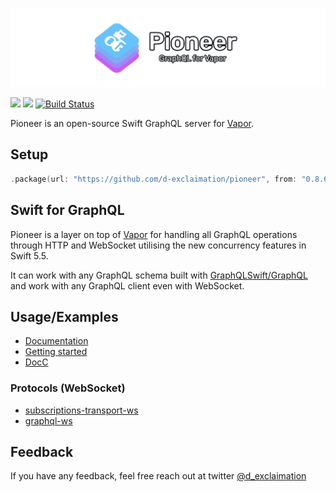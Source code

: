 <p align="center">
    <img src="./banner.png"/>
</p>

[![](https://img.shields.io/endpoint?url=https%3A%2F%2Fswiftpackageindex.com%2Fapi%2Fpackages%2Fd-exclaimation%2Fpioneer%2Fbadge%3Ftype%3Dswift-versions&style=flat-square)](https://swiftpackageindex.com/d-exclaimation/pioneer)
[![](https://img.shields.io/endpoint?url=https%3A%2F%2Fswiftpackageindex.com%2Fapi%2Fpackages%2Fd-exclaimation%2Fpioneer%2Fbadge%3Ftype%3Dplatforms&style=flat-square)](https://swiftpackageindex.com/d-exclaimation/pioneer)
[![Build Status](https://img.shields.io/endpoint.svg?url=https%3A%2F%2Factions-badge.atrox.dev%2Fd-exclaimation%2Fpioneer%2Fbadge%3Fref%3Dmain&style=flat-square)](https://actions-badge.atrox.dev/d-exclaimation/pioneer/goto?ref=main)

Pioneer is an open-source Swift GraphQL server for [Vapor](https://github.com/vapor/vapor).

## Setup

```swift
.package(url: "https://github.com/d-exclaimation/pioneer", from: "0.8.6")
```

## Swift for GraphQL

Pioneer is a layer on top of [Vapor](https://github.com/vapor/vapor) for handling all GraphQL operations through HTTP and WebSocket utilising the new concurrency features in Swift 5.5.

It can work with any GraphQL schema built with [GraphQLSwift/GraphQL](https://github.com/GraphQLSwift/GraphQL) and work with any GraphQL client even with WebSocket.

## Usage/Examples

- [Documentation](https://pioneer-graphql.netlify.app)
- [Getting started](https://pioneer-graphql.netlify.app/guides/getting-started/setup/)
- [DocC](https://swiftpackageindex.com/d-exclaimation/pioneer/main/documentation/pioneer)

### Protocols (WebSocket)

- [subscriptions-transport-ws](https://github.com/apollographql/subscriptions-transport-ws/blob/master/PROTOCOL.md)
- [graphql-ws](https://github.com/enisdenjo/graphql-ws/blob/master/PROTOCOL.md)

## Feedback

If you have any feedback, feel free reach out at twitter [@d_exclaimation](https://www.twitter.com/d_exclaimation)
